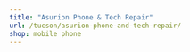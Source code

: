 ```yaml
---
title: "Asurion Phone & Tech Repair"
url: /tucson/asurion-phone-and-tech-repair/
shop: mobile phone
---
```

